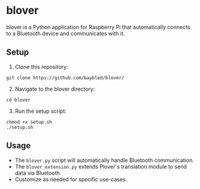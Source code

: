 # blover

blover is a Python application for Raspberry Pi that automatically connects to a Bluetooth device and communicates with it.

## Setup

1. Clone this repository:
```
git clone https://github.com/baybled/blover/
```
2. Navigate to the blover directory:
```
cd blover
```
3. Run the setup script:
```
chmod +x setup.sh
./setup.sh
```

## Usage

- The `blover.py` script will automatically handle Bluetooth communication.
- The `blover_extension.py` extends Plover's translation module to send data via Bluetooth.
- Customize as needed for specific use-cases.
